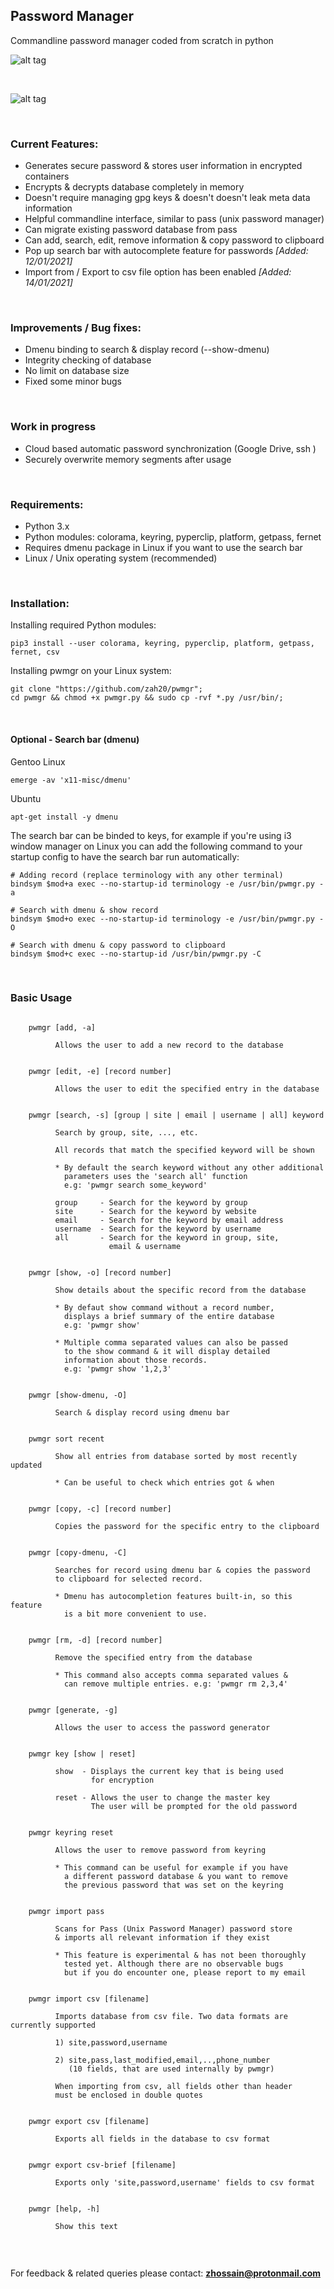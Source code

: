## Password Manager

Commandline password manager coded from scratch in python
<br />

![alt tag](resources/images/pw_gen.png)

<br />

![alt tag](resources/images/search_bar.png)

<br />

### Current Features:
- Generates secure password & stores user information in encrypted containers
- Encrypts & decrypts database completely in memory
- Doesn't require managing gpg keys & doesn't doesn't leak meta data information
- Helpful commandline interface, similar to pass (unix password manager)
- Can migrate existing password database from pass
- Can add, search, edit, remove information & copy password to clipboard
- Pop up search bar with autocomplete feature for passwords *[Added: 12/01/2021]*
- Import from / Export to csv file option has been enabled *[Added: 14/01/2021]*

<br />

### Improvements / Bug fixes:
- Dmenu binding to search & display record (--show-dmenu)
- Integrity checking of database
- No limit on database size
- Fixed some minor bugs

<br />

### Work in progress
- Cloud based automatic password synchronization (Google Drive, ssh ) 
- Securely overwrite memory segments after usage

<br />

### Requirements:
- Python 3.x
- Python modules: colorama, keyring, pyperclip, platform, getpass, fernet
- Requires dmenu package in Linux if you want to use the search bar
- Linux / Unix operating system (recommended)

<br />

### Installation:

Installing required Python modules: 

```
pip3 install --user colorama, keyring, pyperclip, platform, getpass, fernet, csv
```

Installing pwmgr on your Linux system: 

```
git clone "https://github.com/zah20/pwmgr";
cd pwmgr && chmod +x pwmgr.py && sudo cp -rvf *.py /usr/bin/;
```

<br />

#### Optional - Search bar (dmenu)

Gentoo Linux

```
emerge -av 'x11-misc/dmenu'
```


Ubuntu
```
apt-get install -y dmenu
```


The search bar can be binded to keys, for example if you're using i3 window manager on Linux 
you can add the following command to your startup config to have the search bar run automatically: 

```
# Adding record (replace terminology with any other terminal)
bindsym $mod+a exec --no-startup-id terminology -e /usr/bin/pwmgr.py -a

# Search with dmenu & show record 
bindsym $mod+o exec --no-startup-id terminology -e /usr/bin/pwmgr.py -O 

# Search with dmenu & copy password to clipboard
bindsym $mod+c exec --no-startup-id /usr/bin/pwmgr.py -C 

```

<br />

### Basic Usage

```

    pwmgr [add, -a]

          Allows the user to add a new record to the database


    pwmgr [edit, -e] [record number]

          Allows the user to edit the specified entry in the database


    pwmgr [search, -s] [group | site | email | username | all] keyword

          Search by group, site, ..., etc. 

          All records that match the specified keyword will be shown 

          * By default the search keyword without any other additional
            parameters uses the 'search all' function
            e.g: 'pwmgr search some_keyword'
          
          group     - Search for the keyword by group 
          site      - Search for the keyword by website 
          email     - Search for the keyword by email address
          username  - Search for the keyword by username
          all       - Search for the keyword in group, site, 
                      email & username


    pwmgr [show, -o] [record number]

          Show details about the specific record from the database

          * By defaut show command without a record number, 
            displays a brief summary of the entire database
            e.g: 'pwmgr show'

          * Multiple comma separated values can also be passed 
            to the show command & it will display detailed
            information about those records. 
            e.g: 'pwmgr show '1,2,3'


    pwmgr [show-dmenu, -O] 
        
          Search & display record using dmenu bar 


    pwmgr sort recent
    
          Show all entries from database sorted by most recently updated

          * Can be useful to check which entries got & when


    pwmgr [copy, -c] [record number]

          Copies the password for the specific entry to the clipboard
    

    pwmgr [copy-dmenu, -C] 
        
          Searches for record using dmenu bar & copies the password 
          to clipboard for selected record.
          
          * Dmenu has autocompletion features built-in, so this feature 
            is a bit more convenient to use.


    pwmgr [rm, -d] [record number]

          Remove the specified entry from the database

          * This command also accepts comma separated values & 
            can remove multiple entries. e.g: 'pwmgr rm 2,3,4'


    pwmgr [generate, -g]

          Allows the user to access the password generator


    pwmgr key [show | reset]

          show  - Displays the current key that is being used
                  for encryption

          reset - Allows the user to change the master key
                  The user will be prompted for the old password
    

    pwmgr keyring reset

          Allows the user to remove password from keyring

          * This command can be useful for example if you have 
            a different password database & you want to remove
            the previous password that was set on the keyring
        

    pwmgr import pass
         
          Scans for Pass (Unix Password Manager) password store
          & imports all relevant information if they exist

          * This feature is experimental & has not been thoroughly
            tested yet. Although there are no observable bugs
            but if you do encounter one, please report to my email


    pwmgr import csv [filename]

          Imports database from csv file. Two data formats are currently supported

          1) site,password,username

          2) site,pass,last_modified,email,..,phone_number 
             (10 fields, that are used internally by pwmgr)

          When importing from csv, all fields other than header 
          must be enclosed in double quotes
          

    pwmgr export csv [filename]

          Exports all fields in the database to csv format


    pwmgr export csv-brief [filename]

          Exports only 'site,password,username' fields to csv format


    pwmgr [help, -h]

          Show this text


```

<br />

For feedback & related queries please contact: **zhossain@protonmail.com**
<br />



